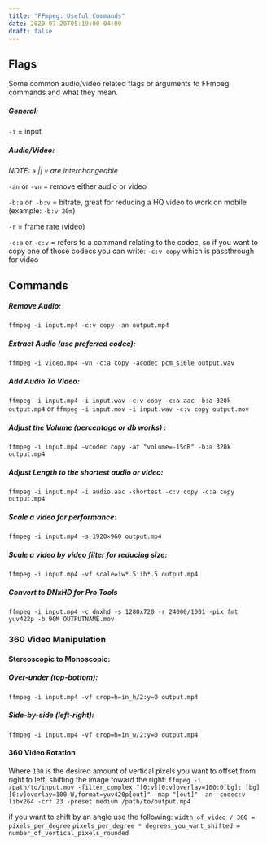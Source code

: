 ```yaml
---
title: "FFmpeg: Useful Commands"
date: 2020-07-20T05:19:00-04:00
draft: false
---
```


## Flags
Some common audio/video related flags or arguments to FFmpeg commands and what they mean.

##### General:
`-i` = input

##### Audio/Video:
_NOTE: `a` || `v` are interchangeable_

`-an` or `-vn` = remove either audio or video

`-b:a` or` -b:v` = bitrate, great for reducing a HQ video to work on mobile (example: `-b:v 20m`)

`-r` = frame rate (video)

`-c:a` or `-c:v` = refers to a command relating to the codec, so if you want to copy one of those codecs you can write: `-c:v copy` which is passthrough for video

## Commands

##### Remove Audio:
`ffmpeg -i input.mp4 -c:v copy -an output.mp4`

##### Extract Audio (use preferred codec):
`ffmpeg -i video.mp4 -vn -c:a copy -acodec pcm_s16le output.wav`

##### Add Audio To Video:
`ffmpeg -i input.mp4 -i input.wav -c:v copy -c:a aac -b:a 320k output.mp4`
or
`ffmpeg -i input.mov -i input.wav -c:v copy output.mov`

##### Adjust the Volume (percentage or db works) :
`ffmpeg -i input.mp4 -vcodec copy -af "volume=-15dB" -b:a 320k output.mp4`

##### Adjust Length to the shortest audio or video:
`ffmpeg -i input.mp4 -i audio.aac -shortest -c:v copy -c:a copy output.mp4`

##### Scale a video for performance:
`ffmpeg -i input.mp4 -s 1920×960 output.mp4`

##### Scale a video by video filter for reducing size:
`ffmpeg -i input.mp4 -vf scale=iw*.5:ih*.5 output.mp4`

##### Convert to DNxHD for Pro Tools
`ffmpeg -i input.mp4 -c dnxhd -s 1280x720 -r 24000/1001 -pix_fmt yuv422p -b 90M OUTPUTNAME.mov`

### 360 Video Manipulation

#### Stereoscopic to Monoscopic:
##### Over-under (top-bottom):
`ffmpeg -i input.mp4 -vf crop=h=in_h/2:y=0 output.mp4`

##### Side-by-side (left-right):
`ffmpeg -i input.mp4 -vf crop=h=in_w/2:y=0 output.mp4`

#### 360 Video Rotation
Where `100` is the desired amount of vertical pixels you want to offset from right to left, shifting the image toward the right:
`ffmpeg -i /path/to/input.mov -filter_complex "[0:v][0:v]overlay=100:0[bg]; [bg][0:v]overlay=100-W,format=yuv420p[out]" -map "[out]" -an -codec:v libx264 -crf 23 -preset medium /path/to/output.mp4`

if you want to shift by an angle use the following:
`width_of_video / 360 = pixels_per_degree`
`pixels_per_degree * degrees_you_want_shifted = number_of_vertical_pixels_rounded`